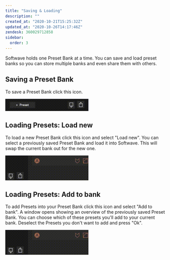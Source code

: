 ```yaml
---
title: "Saving & Loading"
description: ""
created_at: "2020-10-21T15:25:32Z"
updated_at: "2020-10-26T14:17:46Z"
zendesk: 360029712858
sidebar:
  order: 3
---
```


Softwave holds one Preset Bank at a time.
You can save and load preset banks so you can store multiple banks and even share them with others. 

## Saving a Preset Bank

To save a Preset Bank click this icon.

![](/src/assets/images/article_360014618438_image_0.gif)

## Loading Presets: Load new

To load a new Preset Bank click this icon and select "Load new". You can select a previously saved Preset Bank and load it into Softwave. This will swap the current bank out for the new one.

![](/src/assets/images/article_360014618438_image_1.gif)

## Loading Presets: Add to bank

To add Presets into your Preset Bank click this icon and select "Add to bank". A window opens showing an overview of the previously saved Preset Bank. You can choose which of these presets you'll add to your current bank. Deselect the Presets you don't want to add and press "Ok".

![](/src/assets/images/article_360014618438_image_2.gif)
